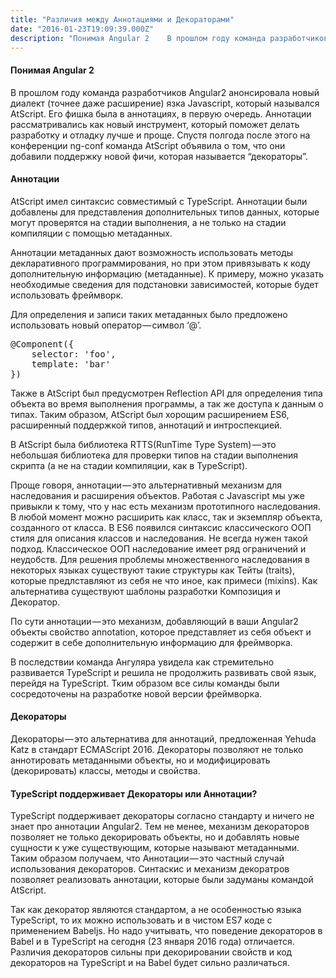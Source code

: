 ```yaml
---
title: "Различия между Аннотациями и Декораторами"
date: "2016-01-23T19:09:39.000Z"
description: "Понимая Angular 2    В прошлом году команда разработчиков Angular2 анонсировала новый диалект (точнее даже расширение) язка Java"
---
```


<h4>Понимая Angular 2</h4>

<p>В прошлом году команда разработчиков Angular2 анонсировала новый диалект (точнее даже расширение) язка Javascript, который назывался AtScript. Его фишка была в аннотациях, в первую очередь. Аннотации рассматривались как новый инструмент, который поможет делать разработку и отладку лучше и проще. Спустя полгода после этого на конференции ng-conf команда AtScript объявила о том, что они добавили поддержку новой фичи, которая называется “декораторы”.</p>
<h4>Аннотации</h4>
<p>AtScript имел синтаксис совместимый с TypeScript. Аннотации были добавлены для представления дополнительных типов данных, которые могут проверятся на стадии выполнения, а не только на стадии компиляции с помощью метаданных.</p>
<p>Аннотации метаданных дают возможность использовать методы декларативного программирования, но при этом привязывать к коду дополнительную информацию (метаданные). К примеру, можно указать необходимые сведения для подстановки зависимостей, которые будет использовать фреймворк.</p>
<p>Для определения и записи таких метаданных было предложено использовать новый оператор — символ ‘@’.</p>
<pre>@Component({<br>    selector: 'foo',<br>    template: 'bar'<br>})</pre>
<p>Также в AtScript был предусмотрен Reflection API для определения типа объекта во время выполнения программы, а так же доступа к данным о типах. Таким образом, AtScript был хорощим расширением ES6, расширенный поддержкой типов, аннотаций и интроспекцией.</p>
<p>В AtScript была библиотека RTTS(RunTime Type System) — это небольшая библиотека для проверки типов на стадии выполнения скрипта (а не на стадии компиляции, как в TypeScript).</p>
<p>Проще говоря, аннотации — это альтернативный механизм для наследования и расширения объектов. Работая с Javascript мы уже привыкли к тому, что у нас есть механизм прототипного наследования. В любой момент можно расширить как класс, так и экземпляр объекта, созданного от класса. В ES6 появился синтаксис классического ООП стиля для описания классов и наследования. Не всегда нужен такой подход. Классическое ООП наследование имеет ряд ограничений и неудобств. Для решения проблемы множественного наследования в некоторых языках существуют такие структуры как Тейты (traits), которые предлставляют из себя не что иное, как примеси (mixins). Как альтернатива существуют шаблоны разработки Композиция и Декоратор.</p>
<p>По сути аннотации — это механизм, добавляющий в ваши Angular2 объекты свойство annotation, которое представляет из себя объект и содержит в себе дополнительную информацию для фреймворка.</p>
<p>В последствии команда Ангуляра увидела как стремительно развивается TypeScript и решила не продолжить развивать свой язык, перейдя на TypeScript. Тким образом все силы команды были сосредоточены на разработке новой версии фреймворка.</p>
<h4>Декораторы</h4>
<p>Декораторы — это альтернатива для аннотаций, предложенная Yehuda Katz в стандарт ECMAScript 2016. Декораторы позволяют не только аннотировать метаданными объекты, но и модифицировать (декорировать) классы, методы и свойства.</p>
<h4>TypeScript поддерживает Декораторы или Аннотации?</h4>
<p>TypeScript поддерживает декораторы согласно стандарту и ничего не знает про аннотации Angular2. Тем не менее, механизм декораторов позволяет не только декорировать объекты, но и добавлять новые сущности к уже существующим, которые называют метаданными. Таким образом получаем, что Аннотации — это частный случай использования декораторов. Синтаскис и механизм декоратров позволяет реализовать аннотации, которые были задуманы командой AtScript.</p>
<p>Так как декоратор являются стандартом, а не особенностью языка TypeScript, то их можно использовать и в чистом ES7 коде с применением Babeljs. Но надо учитывать, что поведение декораторов в Babel и в TypeScript на сегодня (23 января 2016 года) отличается. Различия декораторов сильны при декорировании свойств и код декораторов на TypeScript и на Babel будет сильно различаться.</p>



